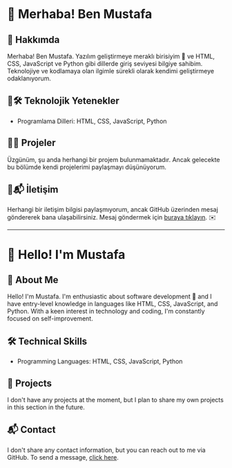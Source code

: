 # 👋 Merhaba! Ben Mustafa

## 🧐 **Hakkımda**

Merhaba! Ben Mustafa. Yazılım geliştirmeye meraklı birisiyim 🚀 ve HTML, CSS, JavaScript ve Python gibi dillerde giriş seviyesi bilgiye sahibim. Teknolojiye ve kodlamaya olan ilgimle sürekli olarak kendimi geliştirmeye odaklanıyorum.

## 🧐🛠️ **Teknolojik Yetenekler**

- Programlama Dilleri: HTML, CSS, JavaScript, Python

## 🧐📂 **Projeler**

Üzgünüm, şu anda herhangi bir projem bulunmamaktadır. Ancak gelecekte bu bölümde kendi projelerimi paylaşmayı düşünüyorum.

## 🧐📬 **İletişim**

Herhangi bir iletişim bilgisi paylaşmıyorum, ancak GitHub üzerinden mesaj göndererek bana ulaşabilirsiniz. Mesaj göndermek için [buraya tıklayın](https://github.com/IPeOnI).
 ✉️

---

# 👋 Hello! I'm Mustafa

## 🧐 About Me

Hello! I'm Mustafa. I'm enthusiastic about software development 🚀 and I have entry-level knowledge in languages like HTML, CSS, JavaScript, and Python. With a keen interest in technology and coding, I'm constantly focused on self-improvement.

## 🛠️ Technical Skills

- Programming Languages: HTML, CSS, JavaScript, Python

## 📂 Projects

I don't have any projects at the moment, but I plan to share my own projects in this section in the future.

## 📬 Contact

I don't share any contact information, but you can reach out to me via GitHub. To send a message, [click here](https://github.com/IPeOnI).

